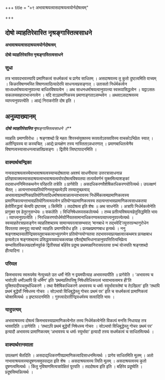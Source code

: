 +++
title = "०९ अभावाश्रयत्वासदाश्रयत्वयोर्नदोषत्वम्"

+++


## दोषो व्याहतिरेवास्ति नृश्रङ्गास्तित्वसाधने

**अभावाश्रयत्वासदाश्रयत्वयोर्नदोषत्वम्**

**दोषो व्याहतिरेवास्ति नृश्रङ्गास्तित्वसाधने**

### **सुधा**

तत्र भाववदभावस्यापि प्रमाणिकत्वं सधर्मकत्वं च प्रागेव साधितम् । असदाश्रयस्य तु कुतो दुष्टत्वमिति वाच्यम् । किन्नरविषाणमस्ति विषाणत्वादित्यादेरपि साधनत्वप्रसङ्गात् । उतासतो निर्धर्मकत्वेन साध्यधर्माश्रयत्वानुपपत्त्या बाधितविषयत्वेन । अथ साधनधर्माश्रयत्वानुपपत्त्या स्वरूपासिद्धत्वेन । यद्वाऽसतः सकलव्यवहाराभाजनत्वेन । यदि वाऽप्रामाणिकस्य प्रमाणाङ्गताऽसम्भवेन । अथवाऽसदाश्रयस्य व्याप्त्यनुपपत्त्येति । आद्यं निराकरोति दोष इति ।

## **अनुव्याख्यानम्**

***दोषो व्याहतिरेवास्ति नृ**श्र**ङ्गास्तित्वसाधने ॥***

व्याहतिः प्रमाणविरोधः । श्रङ्गशब्दो हि महतः शिरस्संयुक्तस्य रूपवतोऽवयवविस्य वाचकोऽभिप्रेतः स्यात् । अतीन्द्रियस्य वा कस्यचित् ।आद्ये प्रत्यक्षेण तस्य नास्तिताऽवधारणात् । प्रमाणबाधितत्वेनैव विषाणत्वस्यासाधनत्वान्नातिप्रसङ्गः । द्वितीये त्विष्टापादनमिति ।

### **वाक्यार्थचन्द्रिका**

नन्वसदाश्रयत्वस्येवाभावाश्रयत्वस्याप्यदोषताया अवश्यं साधनीयाया उत्तरत्रासाधनान्न प्रतिज्ञावाक्यस्यासदाश्रयत्वाभावाश्रयत्वयोरदोषत्वविषयतया तात्पर्यवर्णनं युक्तमित्याशङ्कां तदसाधननिमित्तकथनेन परिहरति तत्रेति ॥ प्रागेवेति । असदधिकरणवैशेषिकाधिकरणयोरित्यर्थः। उपलक्षणं चैतत् । अत्यन्ताभावप्रतियोगिनस्तुच्छत्वेऽपि तस्यातुच्छत्वाद् अभावत्वाप्रामाणिकप्रतियोगित्वादिधर्माश्रयत्वान्नात्यन्ताभावस्य निर्धर्मिकत्वमप्रामाणिकत्वस्य प्रामाणिकात्यन्ताभावप्रतियोगित्वरूपत्वेन प्रतियोग्यप्रामाणिकत्वस्य तदत्यन्ताभावप्रामाणिकत्वसाधकतया हेतोर्विरुद्धत्वं चेत्यपि द्रष्टव्यम् ॥ किमिति । तददोषत्व इति शेषः ॥ अथ साधनेति । अत्रापि निर्धर्मकत्वेनेति प्रागुक्त एव हेतुरनुसन्धेयः ॥ सकलेति । विधिनिषेधरूपसकलेत्यर्थः । तच्च प्रतीत्यविषयत्वहेतुसिद्धमिति भावः । व्याप्त्यनुपपत्येति । निरधिकरणयोर्धर्मयोर्नियतसामानाधिकरण्यरूपव्याप्त्यनुपपत्त्येत्यर्थः । स्वव्याहतेरत्राप्रसङ्गेन व्याहतिशब्दस्य सामान्यपरत्वासम्भवात् ‘मानबाधे न तद्भवेदि’त्युत्तरग्रन्थानुरोधेन विपरतया तमनूद्य व्याचष्टे व्याहतिः प्रमाणविरोध इति । प्रत्यक्षप्रमाणबाध इत्यर्थः । ननु श्रङ्गशब्दस्यातीन्द्रियवस्तुवाचकत्वाभ्युपगमेन प्रतियोग्ययोग्यतया तदभावस्याप्रत्यक्षत्वात्कथमत्र प्रत्यक्षबाध इत्यतोऽत्र श्रङ्गशब्दस्य प्रसिद्धावयववाचकत्वपक्ष एवैतद्दोषाभिधानान्नानुपपत्तिरित्यभिप्रेत्य सम्भावितविकल्पप्रदर्शनपूर्वकं द्वितीयपक्षं बहिरेव प्रदूष्य प्रथमपक्षनिरासपरतया ग्रन्थं योजयति श्रङ्गशब्दो हीत्यादिना ।

### **परिमल**

किमभावस्य स्वरूपमेव नेत्युच्यते उत धर्मो नेति न द्वयमपीत्याह अभावस्यापीति ॥ प्रागेवेति । ‘अभावस्य च भावोऽपि धर्मोऽथापि हि धर्मिण’ इति ‘प्रथमप्रतिपत्तिषु निषेधविधिरूपत्वं भावाभावत्वमत्र ही’ति युक्तिपादीयचतुर्थाधिकरणे । तथा वैशेषिकाधिकरणे अभावस्य च धर्माः स्युर्भावास्तेषां च तेऽखिला’ इति ‘तथापि प्रथमं बुद्धेर्यो निषेधस्य गोचरः । सोऽभावो विधिबुद्धेस्तु गोचरः प्रथमं पर’ इति च सधर्मकत्वं प्रामाणिकत्वं चोक्तमित्यर्थः ॥ इष्टापादनमिति । गुरुत्वादेरतीन्द्रियधर्मस्य सत्वादिति भावः ।

### **यादुपत्यम्**

अभावाश्रयस्य दोषत्वं किमभावस्याप्रामाणिकत्वेनोत तस्य निर्धर्मकत्वेनेति विकल्पं मनसि निधायाह तत्र भाववदिति ॥ प्रागेवेति । ‘तथाऽपि प्रथमं बुद्धेर्यो निषेधस्य गोचरः । सोऽभावो विधिबुद्धेस्तु गोचरः प्रथमं पर’ इत्यादौ अभावस्य प्रामाणिकत्वम् ‘अभावस्य च धर्माः स्युर्भावा’ इत्यादौ तस्य सधर्मकत्वं च साधितमित्यर्थः ।

### **वाक्यार्थरत्नमाला**

उपलक्षणं चैतदिति । असदाद्यधिकरणीयप्रामाणिकत्वादिसाधनमित्यर्थः । प्रागेव साधितमिति मूलम् । अतो नाभावाश्रयत्वस्यादूषणत्वमुपपाद्यत इति शेषः । असदाश्रयत्वस्य त्विति मूलम् । असदाश्रयत्वस्य कुतो दूषणत्वमित्यर्थः । किंतु नृविषाणमित्यत्रापेक्षितं पूरयति । तददोषत्व इति इति । बहिरेव प्रदूष्येति । प्रदूषयिष्यन्नित्यर्थः ।

